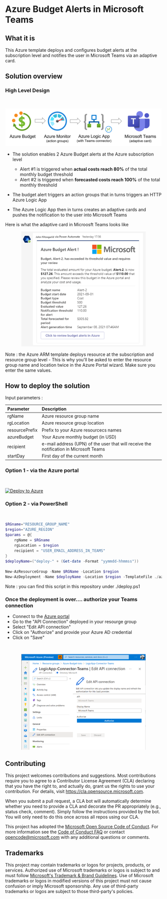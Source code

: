 # Azure Budget Alerts in Microsoft Teams

## What it is

This Azure template deploys and configures budget alerts at the subscription level and notifies the user in Microsoft Teams via an adaptive card.

## Solution overview

### High Level Design
<br>

![Solution high Level design](./media/high-level-design.png)

- The solution enables 2 Azure Budget alerts at the Azure subscription level
  - Alert #1 is triggered when **actual costs reach 80%** of the total monthly budget threshold
  - Alert #2 is triggered when **forecasted costs reach 100%** of the total monthly threshold

- The budget alert triggers an action groups that in turns triggers an HTTP Azure Logic App

- The Azure Logic App then in turns creates an adaptive cards and pushes the notification to the user into Microsoft Teams

Here is what the adaptive card in Microosft Teams looks like

<p align="center">
    <img src="./media/adaptive-card.png" alt="Azure Budget Alert - Adaptive Card in Teams" width="400"/>
</p>

Note : the Azure ARM template deploys resource at the subscription and resource group level - This is why you'll be asked to enter the resource group name and location twice in the Azure Portal wizard. Make sure you enter the same values.

## How to deploy the solution

Input parameters :

| Parameter | Description |
| :------------- | :---------- | 
| rgName |  Azure resource group name  | 
| rgLocation | Azure resource group location |
| resourcePrefix | Prefix to your Azure resourcecs names |
| azureBudget | Your Azure monthly budget (in USD) |
| recipient | e-mail address (UPN) of the user that will receive the notification in Microsoft Teams |
| startDay | First day of the current month |

### Option 1 - via the Azure portal
<br>

[![Deploy to Azure](https://aka.ms/deploytoazurebutton)](https://portal.azure.com/#create/Microsoft.Template/uri/)


### Option 2 - via PowerShell
<br>

```powershell
$RGname="RESOURCE_GROUP_NAME"
$region="AZURE_REGION"
$params = @{
    rgName = $RGname
    rgLocation = $region
    recipient = "USER_EMAIL_ADDRESS_IN_TEAMS"
}
$deployName=("deploy-" + (Get-date -Format "yymmdd-hhmmss"))

New-AzResourceGroup -Name $RGName -Location $region
New-AzDeployment -Name $deployName -Location $region -TemplateFile ./azuredeploy.json -TemplateParameterObject $params
```

Note : you can find this script in this repository under ./deploy.ps1

### Once the deployment is over.... authorize your Teams connection
- Connect to the [Azure portal](https://portal.azure.com)
- Go to the "API Connection" deployed in your resourge group
- Select "Edit API connection"
- Click on "Authorize" and provide your Azure AD credential
- Click on "Save"

<br>
<p align="center">
    <img src="./media/authorize_teams_connection.png" alt="Authorize Teams Connection" width="400"/>
</p>

## Contributing

This project welcomes contributions and suggestions.  Most contributions require you to agree to a
Contributor License Agreement (CLA) declaring that you have the right to, and actually do, grant us
the rights to use your contribution. For details, visit https://cla.opensource.microsoft.com.

When you submit a pull request, a CLA bot will automatically determine whether you need to provide
a CLA and decorate the PR appropriately (e.g., status check, comment). Simply follow the instructions
provided by the bot. You will only need to do this once across all repos using our CLA.

This project has adopted the [Microsoft Open Source Code of Conduct](https://opensource.microsoft.com/codeofconduct/).
For more information see the [Code of Conduct FAQ](https://opensource.microsoft.com/codeofconduct/faq/) or
contact [opencode@microsoft.com](mailto:opencode@microsoft.com) with any additional questions or comments.


## Trademarks

This project may contain trademarks or logos for projects, products, or services. Authorized use of Microsoft
trademarks or logos is subject to and must follow
[Microsoft's Trademark & Brand Guidelines](https://www.microsoft.com/en-us/legal/intellectualproperty/trademarks/usage/general).
Use of Microsoft trademarks or logos in modified versions of this project must not cause confusion or imply Microsoft sponsorship.
Any use of third-party trademarks or logos are subject to those third-party's policies.
